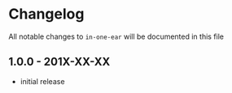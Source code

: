 # Changelog

All notable changes to `in-one-ear` will be documented in this file

## 1.0.0 - 201X-XX-XX

- initial release
